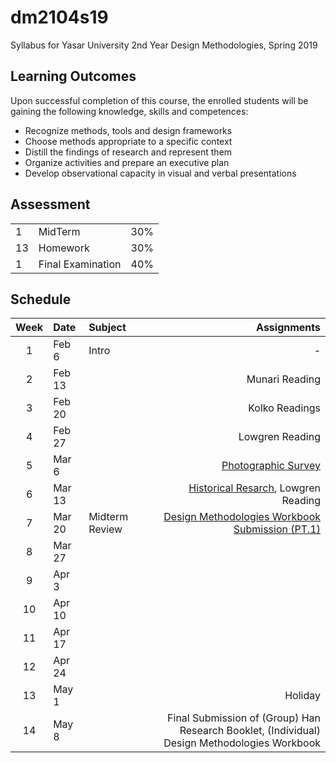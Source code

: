 # dm2104s19
Syllabus for Yasar University 2nd Year Design Methodologies, Spring 2019
## Learning Outcomes
Upon successful completion of this course, the enrolled students will be gaining the following knowledge, skills and competences:
- Recognize methods, tools and design frameworks
- Choose methods appropriate to a specific context
- Distill the findings of research and represent them
- Organize activities and prepare an executive plan
- Develop observational capacity in visual and verbal presentations

## Assessment

| | | |
|-|-|-|
|1| MidTerm  | 30% |
|13| Homework | 30% |
|1| Final Examination | 40% |


## Schedule

| Week | Date | Subject | Assignments |
|:---:|:-------------|:-------------| -----:|
| 1 | Feb 6 | Intro | - |
| 2 | Feb 13 |  | Munari Reading |
| 3 | Feb 20 |  | Kolko Readings |
| 4 | Feb 27 |  | Lowgren Reading |
| 5 | Mar 6 |  | [Photographic Survey](https://github.com/ixd-izmir/dm2104s19/blob/master/assignments/photographicSurvey.md) |
| 6 | Mar 13 |  | [Historical Resarch](https://github.com/ixd-izmir/dm2104s19/blob/master/assignments/historicalResearch.md), Lowgren Reading |
| 7 | Mar 20 | Midterm Review | [Design Methodologies Workbook Submission (PT.1)](https://github.com/ixd-izmir/dm2104s19/blob/master/assignments/midterm.md) |
| 8 | Mar 27 |  | |
| 9 | Apr 3  |  | |
| 10 | Apr 10  |  | |
| 11 | Apr 17  |  | |
| 12 | Apr 24  |  | |
| 13 | May 1  |  | Holiday |
| 14 | May 8  |  | Final Submission of (Group) Han Research Booklet, (Individual) Design Methodologies Workbook|
